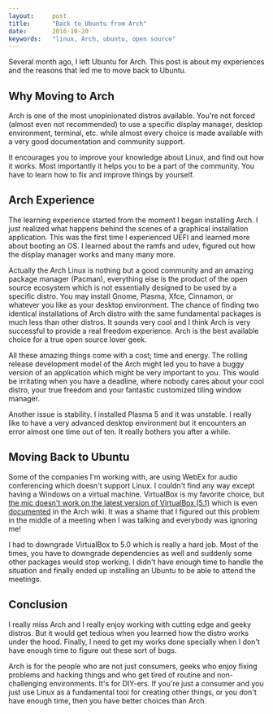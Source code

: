 ```yaml
---
layout:     post
title:      "Back to Ubuntu from Arch"
date:       2016-10-20
keywords:	"linux, Arch, ubuntu, open source"
---
```


Several month ago, I left Ubuntu for Arch. This post is about my experiences and the reasons that led me to move back to Ubuntu.

<!--more-->

## Why Moving to Arch ##

Arch is one of the most unopinionated distros available. You're not forced (almost even not recommended) to use a specific display manager, desktop environment, terminal, etc. while almost every choice is made available with a very good documentation and community support.

It encourages you to improve your knowledge about Linux, and find out how it works. Most importantly it helps you to be a part of the community. You have to learn how to fix and improve things by yourself.

## Arch Experience ##

The learning experience started from the moment I began installing Arch. I just realized what happens behind the scenes of a graphical installation application. This was the first time I experienced UEFI and learned more about booting an OS. I learned about the ramfs and udev, figured out how the display manager works and many many more.

Actually the Arch Linux is nothing but a good community and an amazing package manager (Pacman), everything else is the product of the open source ecosystem which is not essentially designed to be used by a specific distro. You may install Gnome, Plasma, Xfce, Cinnamon, or whatever you like as your desktop environment. The chance of finding two identical installations of Arch distro with the same fundamental packages is much less than other distros. It sounds very cool and I think Arch is very successful to provide a real freedom experience. Arch is the best available choice for a true open source lover geek.

All these amazing things come with a cost; time and energy. The rolling release development model of the Arch might led you to have a buggy version of an application which might be very important to you. This would be irritating when you have a deadline, where nobody cares about your cool distro, your true freedom and your fantastic customized tiling window manager.

Another issue is stability. I installed Plasma 5 and it was unstable. I really like to have a very advanced desktop environment but it encounters an error almost one time out of ten. It really bothers you after a while.

## Moving Back to Ubuntu ##
Some of the companies I'm working with, are using WebEx for audio conferencing which doesn't support Linux. I couldn't find any way except having a Windows on a virtual machine. VirtualBox is my favorite choice, but [the mic doesn't work on the latest version of VirtualBox (5.1)](https://forums.virtualbox.org/viewtopic.php?f=7&t=78797) which is even [documented](https://wiki.archlinux.org/index.php/VirtualBox#Analog_microphone_not_working_in_guest) in the Arch wiki. It was a shame that I figured out this problem in the middle of a meeting when I was talking and everybody was ignoring me!

I had to downgrade VirtualBox to 5.0 which is really a hard job. Most of the times, you have to downgrade dependencies as well and suddenly some other packages would stop working. I didn't have enough time to handle the situation and finally ended up installing an Ubuntu to be able to attend the meetings.

## Conclusion ##
I really miss Arch and I really enjoy working with cutting edge and geeky distros. But it would get tedious when you learned how the distro works under the hood. Finally, I need to get my works done specially when I don't have enough time to figure out these sort of bugs.

Arch is for the people who are not just consumers, geeks who enjoy fixing problems and hacking things and who get tired of routine and non-challenging environments. It's for DIY-ers. If you're just a consumer and you just use Linux as a fundamental tool for creating other things, or you don't have enough time, then you have better choices than Arch.
